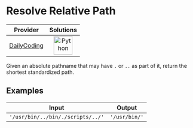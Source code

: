 # Resolve Relative Path

<!-- INFO TABLE BEGIN -->

| Provider                                              | Solutions                                                                                                                                        |
| :---------------------------------------------------: | :----------------------------------------------------------------------------------------------------------------------------------------------: |
| [DailyCoding](../../../docs/providers/DailyCoding.md) | [<img src="https://res.cloudinary.com/rascaltwo/image/upload/v1631924087/python_xzdlti.svg" alt="Python" title="Python" width="50" />](solve.py) |

<!-- INFO TABLE END -->

Given an absolute pathname that may have `.` or `..` as part of it, return the shortest standardized path.

## Examples

| Input                             | Output        |
| --------------------------------- | ------------- |
| `'/usr/bin/../bin/./scripts/../'` | `'/usr/bin/'` |
